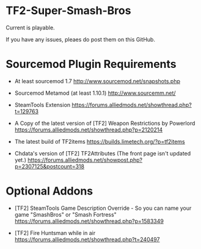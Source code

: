 TF2-Super-Smash-Bros
====================

Current is playable.

If you have any issues, pleaes do post them on this GitHub.


Sourcemod Plugin Requirements
=============================

* At least sourcemod 1.7
http://www.sourcemod.net/snapshots.php

* Sourcemod Metamod (at least 1.10.1)
http://www.sourcemm.net/

* SteamTools Extension
https://forums.alliedmods.net/showthread.php?t=129763

* A Copy of the latest version of [TF2] Weapon Restrictions by Powerlord
https://forums.alliedmods.net/showthread.php?p=2120214

* The latest build of TF2items https://builds.limetech.org/?p=tf2items

* Chdata's version of [TF2] TF2Attributes (The front page isn't updated yet.)
https://forums.alliedmods.net/showpost.php?p=2307125&postcount=318


Optional Addons
===============

* [TF2] SteamTools Game Description Override - So you can name your game "SmashBros" or "Smash Fortress"
https://forums.alliedmods.net/showthread.php?p=1583349

* [TF2] Fire Huntsman while in air
https://forums.alliedmods.net/showthread.php?t=240497

